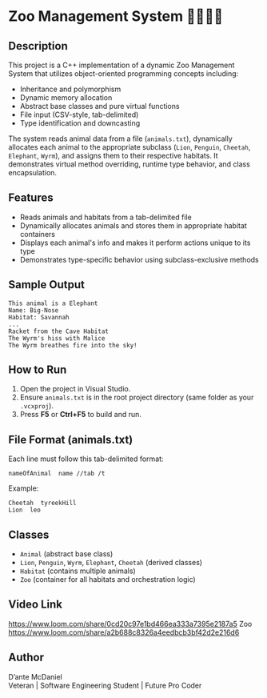 # Zoo Management System 🦁🐧🐘🐉

## Description
This project is a C++ implementation of a dynamic Zoo Management System that utilizes object-oriented programming concepts including:

- Inheritance and polymorphism
- Dynamic memory allocation
- Abstract base classes and pure virtual functions
- File input (CSV-style, tab-delimited)
- Type identification and downcasting

The system reads animal data from a file (`animals.txt`), dynamically allocates each animal to the appropriate subclass (`Lion`, `Penguin`, `Cheetah`, `Elephant`, `Wyrm`), and assigns them to their respective habitats. It demonstrates virtual method overriding, runtime type behavior, and class encapsulation.

## Features
- Reads animals and habitats from a tab-delimited file
- Dynamically allocates animals and stores them in appropriate habitat containers
- Displays each animal's info and makes it perform actions unique to its type
- Demonstrates type-specific behavior using subclass-exclusive methods

## Sample Output
```
This animal is a Elephant
Name: Big-Nose
Habitat: Savannah
...
Racket from the Cave Habitat
The Wyrm's hiss with Malice
The Wyrm breathes fire into the sky!
```

## How to Run
1. Open the project in Visual Studio.
2. Ensure `animals.txt` is in the root project directory (same folder as your `.vcxproj`).
3. Press **F5** or **Ctrl+F5** to build and run.

## File Format (animals.txt)
Each line must follow this tab-delimited format:

```
nameOfAnimal  name //tab /t
```

Example:
```
Cheetah  tyreekHill
Lion  leo
```

## Classes
- `Animal` (abstract base class)
- `Lion`, `Penguin`, `Wyrm`, `Elephant`, `Cheetah` (derived classes)
- `Habitat` (contains multiple animals)
- `Zoo` (container for all habitats and orchestration logic)
## Video Link

https://www.loom.com/share/0cd20c97e1bd466ea333a7395e2187a5	Zoo
https://www.loom.com/share/a2b688c8326a4eedbcb3bf42d2e216d6

## Author
D’ante McDaniel  
Veteran | Software Engineering Student | Future Pro Coder
